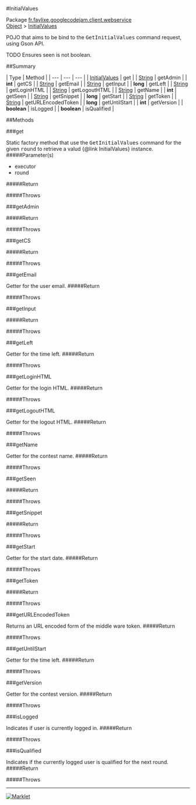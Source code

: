#InitialValues

Package [fr.faylixe.googlecodejam.client.webservice](README.md)<br>
[Object](../../../../java/lang/Object.md) > [InitialValues](InitialValues.md)

<p>POJO that aims to be bind to the <tt>GetInitialValues</tt>
 command request, using Gson API.</p>
 
 TODO Ensures seen is not boolean.

##Summary


| Type | Method |
| --- | --- | --- |
| [InitialValues](InitialValues.md) | get |
| [String](../../../../java/lang/String.md) | getAdmin |
| **int** | getCS |
| [String](../../../../java/lang/String.md) | getEmail |
| [String](../../../../java/lang/String.md) | getInput |
| **long** | getLeft |
| [String](../../../../java/lang/String.md) | getLoginHTML |
| [String](../../../../java/lang/String.md) | getLogoutHTML |
| [String](../../../../java/lang/String.md) | getName |
| **int** | getSeen |
| [String](../../../../java/lang/String.md) | getSnippet |
| **long** | getStart |
| [String](../../../../java/lang/String.md) | getToken |
| [String](../../../../java/lang/String.md) | getURLEncodedToken |
| **long** | getUntilStart |
| **int** | getVersion |
| **boolean** | isLogged |
| **boolean** | isQualified |

##Methods

###get


Static factory method that use the <tt>GetInitialValues</tt> command
 for the given <tt>round</tt> to retrieve a valud {@link InitialValues} instance.
#####Parameter(s)


* executor
* round

#####Return


#####Throws


###getAdmin



#####Return


#####Throws


###getCS



#####Return


#####Throws


###getEmail


Getter for the user email.
#####Return


#####Throws


###getInput



#####Return


#####Throws


###getLeft


Getter for the time left.
#####Return


#####Throws


###getLoginHTML


Getter for the login HTML.
#####Return


#####Throws


###getLogoutHTML


Getter for the logout HTML.
#####Return


#####Throws


###getName


Getter for the contest name.
#####Return


#####Throws


###getSeen



#####Return


#####Throws


###getSnippet



#####Return


#####Throws


###getStart


Getter for the start date.
#####Return


#####Throws


###getToken



#####Return


#####Throws


###getURLEncodedToken


Returns an URL encoded form of the middle ware token.
#####Return


#####Throws


###getUntilStart


Getter for the time left.
#####Return


#####Throws


###getVersion


Getter for the contest version.
#####Return


#####Throws


###isLogged


Indicates if user is currently logged in.
#####Return


#####Throws


###isQualified


Indicates if the currently logged user
 is qualified for the next round.
#####Return


#####Throws


---
[![Marklet](https://img.shields.io/badge/Generated%20by-Marklet-green.svg)](https://github.com/Faylixe/marklet)